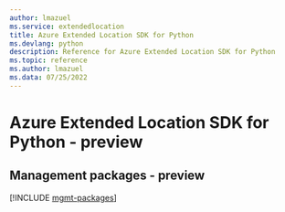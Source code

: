 ```yaml
---
author: lmazuel
ms.service: extendedlocation
title: Azure Extended Location SDK for Python
ms.devlang: python
description: Reference for Azure Extended Location SDK for Python
ms.topic: reference
ms.author: lmazuel
ms.data: 07/25/2022
---
```

# Azure Extended Location SDK for Python - preview

## Management packages - preview
[!INCLUDE [mgmt-packages](extended-location-mgmt-index.md)]